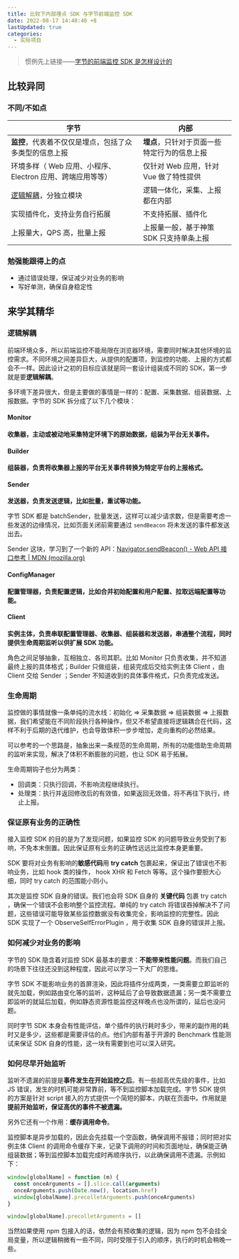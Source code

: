 ```yaml
---
title: 比较下内部埋点 SDK 与字节前端监控 SDK
date: 2022-08-17 14:40:40 +8
lastUpdated: true
categories:
  - 实际项目
---
```


> 惯例先上链接——[字节的前端监控 SDK 是怎样设计的](https://mp.weixin.qq.com/s/-eEMSn2WpDiMbNSBgY3-pg)

## 比较异同

### 不同/不如点

| 字节                                                       | 内部                                         |
| ---------------------------------------------------------- | -------------------------------------------- |
| **监控**，代表着不仅仅是埋点，包括了众多类型的信息上报     | **埋点**，只针对于页面一些特定行为的信息上报 |
| 环境多样（ Web 应用、小程序、Electron 应用、跨端应用等等） | 仅针对 Web 应用，针对 Vue 做了特性提供       |
| [逻辑解耦](#逻辑解耦)，分独立模块                          | 逻辑一体化，采集、上报都在内部               |
| 实现插件化，支持业务自行拓展                               | 不支持拓展、插件化                           |
| 上报量大，QPS 高，批量上报                                 | 上报量一般，基于神策 SDK 只支持单条上报      |

### 勉强能跟得上的点

- 通过错误处理，保证减少对业务的影响
- 写好单测，确保自身稳定性

## 来学其精华

### 逻辑解耦

前端环境众多，所以前端监控不能局限在浏览器环境，需要同时解决其他环境的监控需求。不同环境之间差异巨大，从提供的配置项，到监控的功能、上报的方式都会不一样。因此设计之初的目标应该就是同一套设计组装成不同的 SDK，第一步就是要**逻辑解耦**。

多环境下差异很大，但是主要做的事情是一样的：配置、采集数据、组装数据、上报数据。字节的 SDK 拆分成了以下几个模块：

#### Monitor

**收集器，主动或被动地采集特定环境下的原始数据，组装为平台无关事件。**

#### Builder

**组装器，负责将收集器上报的平台无关事件转换为特定平台的上报格式。**

#### Sender

**发送器，负责发送逻辑，比如批量，重试等功能。**

字节 SDK 都是 batchSender，批量发送，这样可以减少请求数，但是需要考虑一些发送的边缘情况，比如页面关闭前需要通过 `sendBeacon` 将未发送的事件都发送出去。

Sender 这块，学习到了一个新的 API：[Navigator.sendBeacon() - Web API 接口参考 | MDN (mozilla.org)](https://developer.mozilla.org/zh-CN/docs/Web/API/Navigator/sendBeacon)

#### ConfigManager

**配置管理器，负责配置逻辑，比如合并初始配置和用户配置、拉取远端配置等功能。**

#### Client

**实例主体，负责串联配置管理器、收集器、组装器和发送器，串通整个流程，同时提供生命周期监听以供扩展 SDK 功能。**

角色之间足够抽象，互相独立、各司其职。比如 Monitor 只负责收集，并不知道最终上报的具体格式；Builder 只做组装，组装完成后交给实例主体 Client ，由 Client 交给 Sender ；Sender 不知道收到的具体事件格式，只负责完成发送。

### 生命周期

监控做的事情就像一条单纯的流水线：初始化 => 采集数据 => 组装数据 => 上报数据，我们希望能在不同阶段执行各种操作，但又不希望直接将逻辑耦合在代码，这样不利于后期的迭代维护，也会导致体积一步步增加，走向重构的必然结果。

可以参考的一个思路是，抽象出来一条规范的生命周期，所有的功能借助生命周期的监听来实现，解决了体积不断膨胀的问题，也让 SDK 易于拓展。

生命周期钩子也分为两类：

- 回调类：只执行回调，不影响流程继续执行。
- 处理类：执行并返回修改后的有效值，如果返回无效值，将不再往下执行，终止上报。

### 保证原有业务的正确性

接入监控 SDK 的目的是为了发现问题，如果监控 SDK 的问题导致业务受到了影响，不免本末倒置。因此保证原有业务的正确性远远比监控本身更重要。

SDK 要将对业务有影响的**敏感代码**用 **try catch** 包裹起来，保证出了错误也不影响业务，比如 hook 类的操作， hook XHR 和 Fetch 等等。这个操作要胆大心细，同时 try catch 的范围能小则小。

其次是监控 SDK 自身的错误。我们也会将 SDK 自身的 **关键代码** 包裹 try catch ，确保一个错误不会影响整个监控流程。单纯的 try catch 将错误吞掉解决不了问题，这些错误可能导致某些监控数据没有收集完全，影响监控的完整性。因此 SDK 实现了一个 ObserveSelfErrorPlugin ，用于收集 SDK 自身的错误并上报。

### 如何减少对业务的影响

字节的 SDK 隐含着对监控 SDK 最基本的要求：**不能带来性能问题**。而我们自己的场景下往往还没到这种程度，因此可以学习一下大厂的思维。

字节 SDK 不能影响业务的首屏渲染，因此将插件分成两类，一类需要立即监听的就先加载，例如路由变化等的监听，这种延后了会导致数据遗漏；另一类不需要立即监听的就延后加载，例如静态资源性能监控这样晚点也没所谓的，延后也没问题。

同时字节 SDK 本身会有性能评估，单个插件的执行耗时多少，带来的副作用的耗时又是多少，这些都是需要评估的点。他们内部有基于开源的 Benchmark 性能测试来保证 SDK 自身的性能，这一块有需要到也可以深入研究。

### 如何尽早开始监听

监听不遗漏的前提是**事件发生在开始监控之后**。有一些超高优先级的事件，比如 JS 错误，发生的时机可能非常靠前，等不到监控脚本加载完成。字节 SDK 提供的方案是针对 script 接入的方式提供一个简短的脚本，内联在页面中。作用就是**提前开始监听，保证高优的事件不被遗漏。**

另外它还有一个作用：**缓存调用命令**。

监控脚本是异步加载的，因此会先挂载一个空函数，确保调用不报错；同时把对实例主体 Client 的调用命令缓存下来，记录下调用的时间和页面地址，确保能正确组装数据；等到监控脚本加载完成时再顺序执行，以此确保调用不遗漏。示例如下：

```js
window[globalName] = function (m) {
  const onceArguments = [].slice.call(arguments)
  onceArguments.push(Date.now(), location.href)
  window[globalName].precolletArguments.push(onceArguments)
}

window[globalName].precolletArguments = []
```

当然如果使用 npm 包接入的话，依然会有预收集的逻辑，因为 npm 包不会挂全局变量，所以逻辑稍微有一些不同，同时受限于引入的顺序，执行的时机会稍晚一些。
